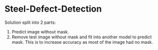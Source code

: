 # Steel-Defect-Detection

Solution split into 2 parts:
1. Predict image without mask.
2. Remove test image without mask and fit into another model to predict mask. This is to increase accuracy as most of the image had no mask.
